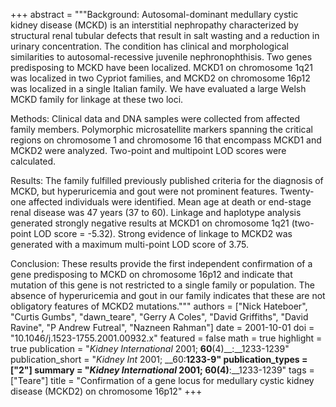 +++
abstract = """Background: Autosomal-dominant medullary cystic kidney disease (MCKD) is an interstitial nephropathy characterized by structural renal tubular defects that result in salt wasting and a reduction in urinary concentration. The condition has clinical and morphological similarities to autosomal-recessive juvenile nephronophthisis. Two genes predisposing to MCKD have been localized. MCKD1 on chromosome 1q21 was localized in two Cypriot families, and MCKD2 on chromosome 16p12 was localized in a single Italian family. We have evaluated a large Welsh MCKD family for linkage at these two loci.

Methods: Clinical data and DNA samples were collected from affected family members. Polymorphic microsatellite markers spanning the critical regions on chromosome 1 and chromosome 16 that encompass MCKD1 and MCKD2 were analyzed. Two-point and multipoint LOD scores were calculated.

Results: The family fulfilled previously published criteria for the diagnosis of MCKD, but hyperuricemia and gout were not prominent features. Twenty-one affected individuals were identified. Mean age at death or end-stage renal disease was 47 years (37 to 60). Linkage and haplotype analysis generated strongly negative results at MCKD1 on chromosome 1q21 (two-point LOD score = -5.32). Strong evidence of linkage to MCKD2 was generated with a maximum multi-point LOD score of 3.75.

Conclusion: These results provide the first independent confirmation of a gene predisposing to MCKD on chromosome 16p12 and indicate that mutation of this gene is not restricted to a single family or population. The absence of hyperuricemia and gout in our family indicates that these are not obligatory features of MCKD2 mutations."""
authors = ["Nick Hateboer", "Curtis Gumbs", "dawn_teare", "Gerry A Coles", "David Griffiths", "David Ravine", "P Andrew Futreal", "Nazneen Rahman"]
date = 2001-10-01
doi = "10.1046/j.1523-1755.2001.00932.x"
featured = false
math = true
highlight = true
publication = "*Kidney International* 2001; __60__(4)__:__1233-1239"
publication_short = "*Kidney Int* 2001; __60:__1233-9"
publication_types = ["2"]
summary = "*Kidney International* 2001; __60__(4)__:__1233-1239"
tags = ["Teare"]
title = "Confirmation of a gene locus for medullary cystic kidney disease (MCKD2) on chromosome 16p12"
+++

